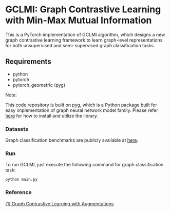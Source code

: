 # GCLMI: Graph Contrastive Learning with Min-Max Mutual Information

This is a PyTorch implementation of GCLMI algorithm, which designs a new  graph contrastive learning framework to learn graph-level representations for both unsupervised and semi-supervised graph classification tasks. 



## Requirements

- python
- pytorch
- pytorch_geometric (pyg)

Note:

This code repository is built on [pyg](https://github.com/pyg-team/pytorch_geometric), which is a Python package built for easy implementation of graph neural network model family. Please refer [here](https://github.com/pyg-team/pytorch_geometric) for how to install and utilize the library.



### Datasets

Graph classification benchmarks are publicly available at [here](https://ls11-www.cs.tu-dortmund.de/staff/morris/graphkerneldatasets).



### Run

To run GCLMI, just execute the following command for graph classification task:

```
python main.py
```

### Reference
[[1] Graph Contrastive Learning with Augmentations](https://github.com/Shen-Lab/GraphCL)
